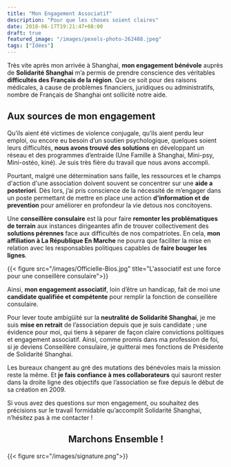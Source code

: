```yaml
---
title: "Mon Engagement Associatif"
description: "Pour que les choses soient claires"
date: 2018-06-17T19:21:47+08:00
draft: true
featured_image: "/images/pexels-photo-262488.jpeg"
tags: ["Idées"]
---
```


Très vite après mon arrivée à Shanghai, **mon engagement bénévole** auprès de **Solidarité Shanghai** m’a permis de prendre conscience des véritables **difficultés des Français de la région**. Que ce soit pour des raisons médicales, à cause de problèmes financiers, juridiques ou administratifs, nombre de Français de Shanghai ont sollicité notre aide. 

Aux sources de mon engagement
-------

Qu’ils aient été victimes de violence conjugale, qu’ils aient perdu leur emploi, ou encore eu besoin d’un soutien psychologique, quelques soient leurs difficultés, **nous avons trouvé des solutions** en développant un réseau et des programmes d’entraide (Une Famille à Shanghai, Mini-psy, Mini-ostéo, kiné). Je suis très fière du travail que nous avons accompli.


Pourtant, malgré une détermination sans faille, les ressources et le champs d'action d'une association doivent souvent se concentrer sur une **aide a posteriori**. Dès lors, j’ai pris conscience de la nécessité de m’engager dans un poste permettant de mettre en place une action **d'information et de prevention** pour améliorer en profondeur la vie detous  nos concitoyens.

Une **conseillère consulaire** est là pour faire **remonter les problématiques de terrain** aux instances dirigeantes afin de trouver collectivement des **solutions pérennes** face aux difficultés de nos compatriotes. En cela, **mon affiliation à La République En Marche** ne pourra que faciliter la mise en relation avec les responsables politiques capables de **faire bouger les lignes**. 

{{< figure src="/images/Officielle-Bios.jpg" title="L'associatif est une force pour une conseillère consulaire">}}

Ainsi, **mon engagement associatif**, loin d’être un handicap, fait de moi une **candidate qualifiée et compétente** pour remplir la fonction de conseillère consulaire.

Pour lever toute ambigüité sur la **neutralité de Solidarité Shanghai**, je me suis **mise en retrait** de l’association depuis que je suis candidate ; une évidence pour moi, qui tiens à séparer de façon claire convictions politiques et engagement associatif. Ainsi, comme promis dans ma profession de foi, si je deviens Conseillère consulaire, je quitterai mes fonctions de Présidente de Solidarité Shanghai.

Les bureaux changent au gré des mutations des bénévoles mais la mission reste la même. Et **je fais confiance à mes collaborateurs** qui sauront rester dans la droite ligne des objectifs que l’association se fixe depuis le début de sa création en 2009.

Si vous avez des questions sur mon engagement, ou souhaitez des précisions sur le travail formidable qu’accomplit Solidarité Shanghai, n’hésitez pas à me contacter !

<h2 style="text-align: center;"> Marchons Ensemble ! </h2>

{{< figure src="/images/signature.png">}}